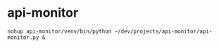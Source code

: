 # api-monitor

```
nohup api-monitor/venv/bin/python ~/dev/projects/api-monitor/api-monitor.py &
```